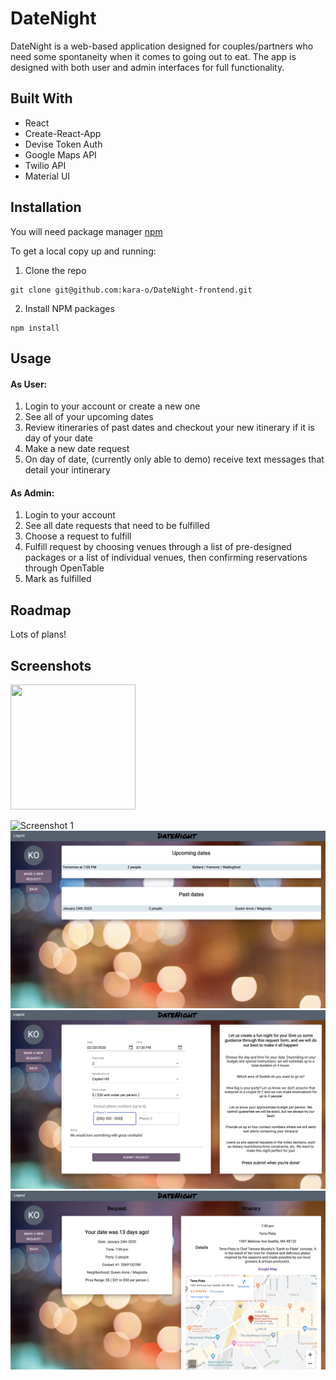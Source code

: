# DateNight

DateNight is a web-based application designed for couples/partners who need some spontaneity when it comes to going out to eat. The app is designed with both user and admin interfaces for full functionality.

## Built With

- React
- Create-React-App
- Devise Token Auth
- Google Maps API
- Twilio API
- Material UI

## Installation

You will need package manager [npm](https://docs.npmjs.com/)

To get a local copy up and running:

1. Clone the repo

```
git clone git@github.com:kara-o/DateNight-frontend.git
```

2. Install NPM packages

```
npm install
```

## Usage

#### As User:

1. Login to your account or create a new one
2. See all of your upcoming dates
3. Review itineraries of past dates and checkout your new itinerary if it is day of your date
4. Make a new date request
5. On day of date, (currently only able to demo) receive text messages that detail your intinerary

#### As Admin:

1. Login to your account
2. See all date requests that need to be fulfilled
3. Choose a request to fulfill
4. Fulfill request by choosing venues through a list of pre-designed packages or a list of individual venues, then confirming reservations through OpenTable
5. Mark as fulfilled

## Roadmap

Lots of plans!

## Screenshots

<img src="./src/images/readme/screenshot_1.png" width="200" height="200" />

![Screenshot 1](./src/images/readme/screenshot_1.png)
![Screenshot 2](./src/images/readme/screenshot_2.png)
![Screenshot 3](./src/images/readme/screenshot_3.png)
![Screenshot 4](./src/images/readme/screenshot_4.png)
